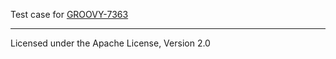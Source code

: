 Test case for [GROOVY-7363](http://jira.codehaus.org/browse/GROOVY-7363)

------

Licensed under the Apache License, Version 2.0
